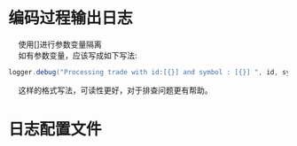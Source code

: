 


# 编码过程输出日志    
&emsp; 使用[]进行参数变量隔离  
&emsp; 如有参数变量，应该写成如下写法:  

```java
logger.debug("Processing trade with id:[{}] and symbol : [{}] ", id, symbol);
```
&emsp; 这样的格式写法，可读性更好，对于排查问题更有帮助。  

# 日志配置文件  


